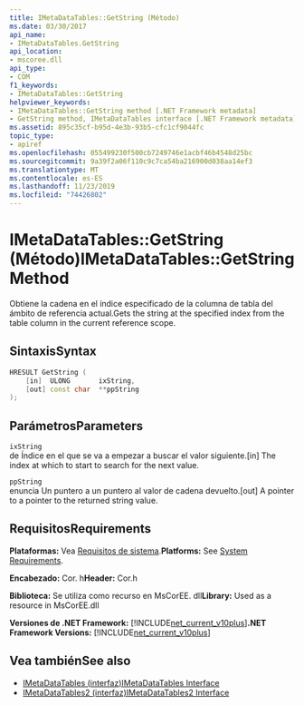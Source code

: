 ```yaml
---
title: IMetaDataTables::GetString (Método)
ms.date: 03/30/2017
api_name:
- IMetaDataTables.GetString
api_location:
- mscoree.dll
api_type:
- COM
f1_keywords:
- IMetaDataTables::GetString
helpviewer_keywords:
- IMetaDataTables::GetString method [.NET Framework metadata]
- GetString method, IMetaDataTables interface [.NET Framework metadata]
ms.assetid: 895c35cf-b95d-4e3b-93b5-cfc1cf9044fc
topic_type:
- apiref
ms.openlocfilehash: 055499230f500cb7249746e1acbf46b4548d25bc
ms.sourcegitcommit: 9a39f2a06f110c9c7ca54ba216900d038aa14ef3
ms.translationtype: MT
ms.contentlocale: es-ES
ms.lasthandoff: 11/23/2019
ms.locfileid: "74426802"
---
```

# <a name="imetadatatablesgetstring-method"></a><span data-ttu-id="98bb3-102">IMetaDataTables::GetString (Método)</span><span class="sxs-lookup"><span data-stu-id="98bb3-102">IMetaDataTables::GetString Method</span></span>
<span data-ttu-id="98bb3-103">Obtiene la cadena en el índice especificado de la columna de tabla del ámbito de referencia actual.</span><span class="sxs-lookup"><span data-stu-id="98bb3-103">Gets the string at the specified index from the table column in the current reference scope.</span></span>  
  
## <a name="syntax"></a><span data-ttu-id="98bb3-104">Sintaxis</span><span class="sxs-lookup"><span data-stu-id="98bb3-104">Syntax</span></span>  
  
```cpp  
HRESULT GetString (   
    [in]  ULONG       ixString,  
    [out] const char  **ppString  
);  
```  
  
## <a name="parameters"></a><span data-ttu-id="98bb3-105">Parámetros</span><span class="sxs-lookup"><span data-stu-id="98bb3-105">Parameters</span></span>  
 `ixString`  
 <span data-ttu-id="98bb3-106">de Índice en el que se va a empezar a buscar el valor siguiente.</span><span class="sxs-lookup"><span data-stu-id="98bb3-106">[in] The index at which to start to search for the next value.</span></span>  
  
 `ppString`  
 <span data-ttu-id="98bb3-107">enuncia Un puntero a un puntero al valor de cadena devuelto.</span><span class="sxs-lookup"><span data-stu-id="98bb3-107">[out] A pointer to a pointer to the returned string value.</span></span>  
  
## <a name="requirements"></a><span data-ttu-id="98bb3-108">Requisitos</span><span class="sxs-lookup"><span data-stu-id="98bb3-108">Requirements</span></span>  
 <span data-ttu-id="98bb3-109">**Plataformas:** Vea [Requisitos de sistema](../../../../docs/framework/get-started/system-requirements.md).</span><span class="sxs-lookup"><span data-stu-id="98bb3-109">**Platforms:** See [System Requirements](../../../../docs/framework/get-started/system-requirements.md).</span></span>  
  
 <span data-ttu-id="98bb3-110">**Encabezado:** Cor. h</span><span class="sxs-lookup"><span data-stu-id="98bb3-110">**Header:** Cor.h</span></span>  
  
 <span data-ttu-id="98bb3-111">**Biblioteca:** Se utiliza como recurso en MsCorEE. dll</span><span class="sxs-lookup"><span data-stu-id="98bb3-111">**Library:** Used as a resource in MsCorEE.dll</span></span>  
  
 <span data-ttu-id="98bb3-112">**Versiones de .NET Framework:** [!INCLUDE[net_current_v10plus](../../../../includes/net-current-v10plus-md.md)]</span><span class="sxs-lookup"><span data-stu-id="98bb3-112">**.NET Framework Versions:** [!INCLUDE[net_current_v10plus](../../../../includes/net-current-v10plus-md.md)]</span></span>  
  
## <a name="see-also"></a><span data-ttu-id="98bb3-113">Vea también</span><span class="sxs-lookup"><span data-stu-id="98bb3-113">See also</span></span>

- [<span data-ttu-id="98bb3-114">IMetaDataTables (interfaz)</span><span class="sxs-lookup"><span data-stu-id="98bb3-114">IMetaDataTables Interface</span></span>](../../../../docs/framework/unmanaged-api/metadata/imetadatatables-interface.md)
- [<span data-ttu-id="98bb3-115">IMetaDataTables2 (interfaz)</span><span class="sxs-lookup"><span data-stu-id="98bb3-115">IMetaDataTables2 Interface</span></span>](../../../../docs/framework/unmanaged-api/metadata/imetadatatables2-interface.md)
